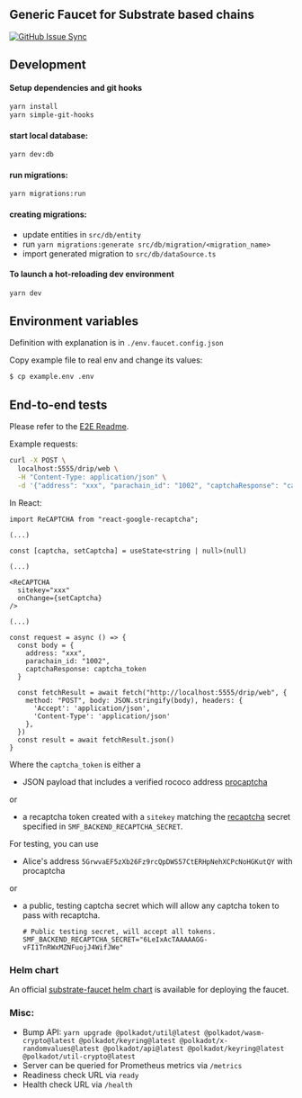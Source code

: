 ## Generic Faucet for Substrate based chains

[![GitHub Issue Sync](https://github.com/paritytech/polkadot-testnet-faucet/actions/workflows/github-issue-sync.yml/badge.svg)](https://github.com/paritytech/polkadot-testnet-faucet/actions/workflows/github-issue-sync.yml)

## Development

#### Setup dependencies and git hooks

```bash
yarn install
yarn simple-git-hooks
```

#### start local database:

```bash
yarn dev:db
```

#### run migrations:

```bash
yarn migrations:run
```

#### creating migrations:

- update entities in `src/db/entity`
- run `yarn migrations:generate src/db/migration/<migration_name>`
- import generated migration to `src/db/dataSource.ts`

#### To launch a hot-reloading dev environment

```bash
yarn dev
```

## Environment variables

Definition with explanation is in `./env.faucet.config.json`

Copy example file to real env and change its values:

```bash
$ cp example.env .env
```

## End-to-end tests

Please refer to the [E2E Readme](./E2E/README.md).

Example requests:

```bash
curl -X POST \
  localhost:5555/drip/web \
  -H "Content-Type: application/json" \
  -d '{"address": "xxx", "parachain_id": "1002", "captchaResponse": "captcha_token"}'
```

In React:

```tsx
import ReCAPTCHA from "react-google-recaptcha";

(...)

const [captcha, setCaptcha] = useState<string | null>(null)

(...)

<ReCAPTCHA
  sitekey="xxx"
  onChange={setCaptcha}
/>

(...)

const request = async () => {
  const body = {
    address: "xxx",
    parachain_id: "1002",
    captchaResponse: captcha_token
  }

  const fetchResult = await fetch("http://localhost:5555/drip/web", {
    method: "POST", body: JSON.stringify(body), headers: {
      'Accept': 'application/json',
      'Content-Type': 'application/json'
    },
  })
  const result = await fetchResult.json()
}
```

Where the `captcha_token` is either a

- JSON payload that includes a verified rococo address [procaptcha](https://prosopo.io)

or

- a recaptcha token created with a `sitekey` matching the [recaptcha](https://developers.google.com/recaptcha/) secret specified in `SMF_BACKEND_RECAPTCHA_SECRET`.

For testing, you can use

- Alice's address `5GrwvaEF5zXb26Fz9rcQpDWS57CtERHpNehXCPcNoHGKutQY` with procaptcha

or

- a public, testing captcha secret which will allow any captcha token to pass with recaptcha.

  ```shell
  # Public testing secret, will accept all tokens.
  SMF_BACKEND_RECAPTCHA_SECRET="6LeIxAcTAAAAAGG-vFI1TnRWxMZNFuojJ4WifJWe"
  ```

### Helm chart

An official [substrate-faucet helm chart](https://github.com/paritytech/helm-charts/tree/main/charts/substrate-faucet) is available for deploying the faucet.

### Misc:

- Bump API: `yarn upgrade @polkadot/util@latest @polkadot/wasm-crypto@latest @polkadot/keyring@latest @polkadot/x-randomvalues@latest @polkadot/api@latest @polkadot/keyring@latest @polkadot/util-crypto@latest`
- Server can be queried for Prometheus metrics via `/metrics`
- Readiness check URL via `ready`
- Health check URL via `/health`
